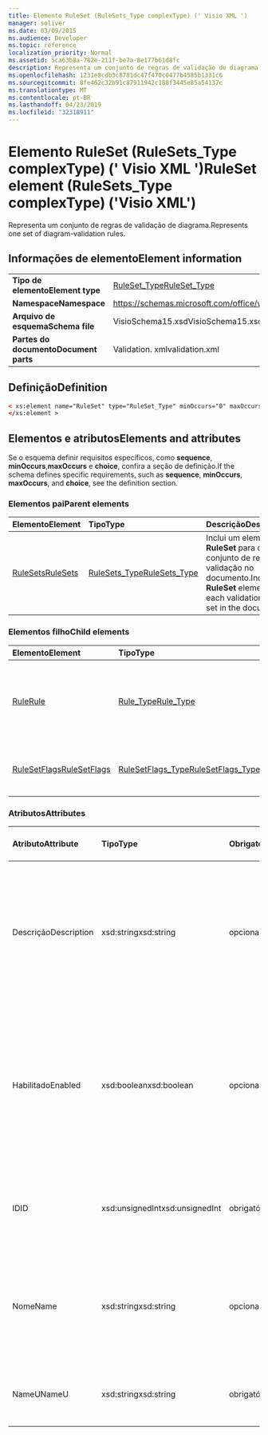 ```yaml
---
title: Elemento RuleSet (RuleSets_Type complexType) (' Visio XML ')
manager: soliver
ms.date: 03/09/2015
ms.audience: Developer
ms.topic: reference
localization_priority: Normal
ms.assetid: 5ca63b8a-782e-211f-be7a-8e177b61d8fc
description: Representa um conjunto de regras de validação de diagrama.
ms.openlocfilehash: 1231e8cdb3c8781dc47f470c0477b4585b1331c6
ms.sourcegitcommit: 8fe462c32b91c87911942c188f3445e85a54137c
ms.translationtype: MT
ms.contentlocale: pt-BR
ms.lasthandoff: 04/23/2019
ms.locfileid: "32318911"
---
```

# <a name="ruleset-element-rulesetstype-complextype-visio-xml"></a><span data-ttu-id="ed27b-103">Elemento RuleSet (RuleSets_Type complexType) (' Visio XML ')</span><span class="sxs-lookup"><span data-stu-id="ed27b-103">RuleSet element (RuleSets_Type complexType) ('Visio XML')</span></span>

<span data-ttu-id="ed27b-104">Representa um conjunto de regras de validação de diagrama.</span><span class="sxs-lookup"><span data-stu-id="ed27b-104">Represents one set of diagram-validation rules.</span></span>
  
## <a name="element-information"></a><span data-ttu-id="ed27b-105">Informações de elemento</span><span class="sxs-lookup"><span data-stu-id="ed27b-105">Element information</span></span>

|||
|:-----|:-----|
|<span data-ttu-id="ed27b-106">**Tipo de elemento**</span><span class="sxs-lookup"><span data-stu-id="ed27b-106">**Element type**</span></span> <br/> |[<span data-ttu-id="ed27b-107">RuleSet_Type</span><span class="sxs-lookup"><span data-stu-id="ed27b-107">RuleSet_Type</span></span>](ruleset_type-complextypevisio-xml.md) <br/> |
|<span data-ttu-id="ed27b-108">**Namespace**</span><span class="sxs-lookup"><span data-stu-id="ed27b-108">**Namespace**</span></span> <br/> |https://schemas.microsoft.com/office/visio/2012/main  <br/> |
|<span data-ttu-id="ed27b-109">**Arquivo de esquema**</span><span class="sxs-lookup"><span data-stu-id="ed27b-109">**Schema file**</span></span> <br/> |<span data-ttu-id="ed27b-110">VisioSchema15.xsd</span><span class="sxs-lookup"><span data-stu-id="ed27b-110">VisioSchema15.xsd</span></span>  <br/> |
|<span data-ttu-id="ed27b-111">**Partes do documento**</span><span class="sxs-lookup"><span data-stu-id="ed27b-111">**Document parts**</span></span> <br/> |<span data-ttu-id="ed27b-112">Validation. xml</span><span class="sxs-lookup"><span data-stu-id="ed27b-112">validation.xml</span></span>  <br/> |
   
## <a name="definition"></a><span data-ttu-id="ed27b-113">Definição</span><span class="sxs-lookup"><span data-stu-id="ed27b-113">Definition</span></span>

```XML
< xs:element name="RuleSet" type="RuleSet_Type" minOccurs="0" maxOccurs="unbounded" >
</xs:element >
```

## <a name="elements-and-attributes"></a><span data-ttu-id="ed27b-114">Elementos e atributos</span><span class="sxs-lookup"><span data-stu-id="ed27b-114">Elements and attributes</span></span>

<span data-ttu-id="ed27b-115">Se o esquema definir requisitos específicos, como **sequence**, **minOccurs**,**maxOccurs** e **choice**, confira a seção de definição.</span><span class="sxs-lookup"><span data-stu-id="ed27b-115">If the schema defines specific requirements, such as **sequence**, **minOccurs**, **maxOccurs**, and **choice**, see the definition section.</span></span> 
  
### <a name="parent-elements"></a><span data-ttu-id="ed27b-116">Elementos pai</span><span class="sxs-lookup"><span data-stu-id="ed27b-116">Parent elements</span></span>

|<span data-ttu-id="ed27b-117">**Elemento**</span><span class="sxs-lookup"><span data-stu-id="ed27b-117">**Element**</span></span>|<span data-ttu-id="ed27b-118">**Tipo**</span><span class="sxs-lookup"><span data-stu-id="ed27b-118">**Type**</span></span>|<span data-ttu-id="ed27b-119">**Descrição**</span><span class="sxs-lookup"><span data-stu-id="ed27b-119">**Description**</span></span>|
|:-----|:-----|:-----|
|[<span data-ttu-id="ed27b-120">RuleSets</span><span class="sxs-lookup"><span data-stu-id="ed27b-120">RuleSets</span></span>](rulesets-element-validation_type-complextypevisio-xml.md) <br/> |[<span data-ttu-id="ed27b-121">RuleSets_Type</span><span class="sxs-lookup"><span data-stu-id="ed27b-121">RuleSets_Type</span></span>](rulesets_type-complextypevisio-xml.md) <br/> |<span data-ttu-id="ed27b-122">Inclui um elemento **RuleSet** para cada conjunto de regras de validação no documento.</span><span class="sxs-lookup"><span data-stu-id="ed27b-122">Includes a **RuleSet** element for each validation rule set in the document.</span></span>  <br/> |
   
### <a name="child-elements"></a><span data-ttu-id="ed27b-123">Elementos filho</span><span class="sxs-lookup"><span data-stu-id="ed27b-123">Child elements</span></span>

|<span data-ttu-id="ed27b-124">**Elemento**</span><span class="sxs-lookup"><span data-stu-id="ed27b-124">**Element**</span></span>|<span data-ttu-id="ed27b-125">**Tipo**</span><span class="sxs-lookup"><span data-stu-id="ed27b-125">**Type**</span></span>|<span data-ttu-id="ed27b-126">**Descrição**</span><span class="sxs-lookup"><span data-stu-id="ed27b-126">**Description**</span></span>|
|:-----|:-----|:-----|
|[<span data-ttu-id="ed27b-127">Rule</span><span class="sxs-lookup"><span data-stu-id="ed27b-127">Rule</span></span>](rule-element-ruleset_type-complextypevisio-xml.md) <br/> |[<span data-ttu-id="ed27b-128">Rule_Type</span><span class="sxs-lookup"><span data-stu-id="ed27b-128">Rule_Type</span></span>](rule_type-complextypevisio-xml.md) <br/> |<span data-ttu-id="ed27b-129">Representa uma regra de validação única em um conjunto de regras de validação de diagrama.</span><span class="sxs-lookup"><span data-stu-id="ed27b-129">Represents a single validation rule in a diagram validation rule set.</span></span>  <br/> |
|[<span data-ttu-id="ed27b-130">RuleSetFlags</span><span class="sxs-lookup"><span data-stu-id="ed27b-130">RuleSetFlags</span></span>](rulesetflags-element-ruleset_type-complextypevisio-xml.md) <br/> |[<span data-ttu-id="ed27b-131">RuleSetFlags_Type</span><span class="sxs-lookup"><span data-stu-id="ed27b-131">RuleSetFlags_Type</span></span>](rulesetflags_type-complextypevisio-xml.md) <br/> |<span data-ttu-id="ed27b-132">Especifica as propriedades do conjunto de regras.</span><span class="sxs-lookup"><span data-stu-id="ed27b-132">Specifies rule-set properties.</span></span>  <br/> |
   
### <a name="attributes"></a><span data-ttu-id="ed27b-133">Atributos</span><span class="sxs-lookup"><span data-stu-id="ed27b-133">Attributes</span></span>

|<span data-ttu-id="ed27b-134">**Atributo**</span><span class="sxs-lookup"><span data-stu-id="ed27b-134">**Attribute**</span></span>|<span data-ttu-id="ed27b-135">**Tipo**</span><span class="sxs-lookup"><span data-stu-id="ed27b-135">**Type**</span></span>|<span data-ttu-id="ed27b-136">**Obrigatório**</span><span class="sxs-lookup"><span data-stu-id="ed27b-136">**Required**</span></span>|<span data-ttu-id="ed27b-137">**Descrição**</span><span class="sxs-lookup"><span data-stu-id="ed27b-137">**Description**</span></span>|<span data-ttu-id="ed27b-138">**Valores possíveis**</span><span class="sxs-lookup"><span data-stu-id="ed27b-138">**Possible values**</span></span>|
|:-----|:-----|:-----|:-----|:-----|
|<span data-ttu-id="ed27b-139">Descrição</span><span class="sxs-lookup"><span data-stu-id="ed27b-139">Description</span></span>  <br/> |<span data-ttu-id="ed27b-140">xsd:string</span><span class="sxs-lookup"><span data-stu-id="ed27b-140">xsd:string</span></span>  <br/> |<span data-ttu-id="ed27b-141">opcional</span><span class="sxs-lookup"><span data-stu-id="ed27b-141">optional</span></span>  <br/> |<span data-ttu-id="ed27b-142">Especifica a descrição que aparece na interface do usuário para o conjunto de regras de validação.</span><span class="sxs-lookup"><span data-stu-id="ed27b-142">Specifies the description that appears in the user interface for the validation rule set.</span></span> <span data-ttu-id="ed27b-143">O padrão é uma cadeia de caracteres vazia.</span><span class="sxs-lookup"><span data-stu-id="ed27b-143">Default is an empty string.</span></span>  <br/> |<span data-ttu-id="ed27b-144">Valores do tipo xsd:string.</span><span class="sxs-lookup"><span data-stu-id="ed27b-144">Values of the xsd:string type.</span></span>  <br/> |
|<span data-ttu-id="ed27b-145">Habilitado</span><span class="sxs-lookup"><span data-stu-id="ed27b-145">Enabled</span></span>  <br/> |<span data-ttu-id="ed27b-146">xsd:boolean</span><span class="sxs-lookup"><span data-stu-id="ed27b-146">xsd:boolean</span></span>  <br/> |<span data-ttu-id="ed27b-147">opcional</span><span class="sxs-lookup"><span data-stu-id="ed27b-147">optional</span></span>  <br/> |<span data-ttu-id="ed27b-148">Especifica se as regras no conjunto de regras de validação especificado são verificadas quando a validação é disparada para o documento atual.</span><span class="sxs-lookup"><span data-stu-id="ed27b-148">Specifies whether the rules in the specified validation rule set are checked when validation is triggered for the current document.</span></span> <span data-ttu-id="ed27b-149">O padrão é True.</span><span class="sxs-lookup"><span data-stu-id="ed27b-149">Default is True.</span></span>  <br/> |<span data-ttu-id="ed27b-150">Valores do tipo xsd:boolean.</span><span class="sxs-lookup"><span data-stu-id="ed27b-150">Values of the xsd:boolean type.</span></span>  <br/> |
|<span data-ttu-id="ed27b-151">ID</span><span class="sxs-lookup"><span data-stu-id="ed27b-151">ID</span></span>  <br/> |<span data-ttu-id="ed27b-152">xsd:unsignedInt</span><span class="sxs-lookup"><span data-stu-id="ed27b-152">xsd:unsignedInt</span></span>  <br/> |<span data-ttu-id="ed27b-153">obrigatório</span><span class="sxs-lookup"><span data-stu-id="ed27b-153">required</span></span>  <br/> |<span data-ttu-id="ed27b-154">Especifica o identificador exclusivo do conjunto de regras de validação.</span><span class="sxs-lookup"><span data-stu-id="ed27b-154">Specifies the unique identifier of the validation rule set.</span></span>  <br/> |<span data-ttu-id="ed27b-155">Valores do tipo xsd:unsignedInt.</span><span class="sxs-lookup"><span data-stu-id="ed27b-155">Values of the xsd:unsignedInt type.</span></span>  <br/> |
|<span data-ttu-id="ed27b-156">Nome</span><span class="sxs-lookup"><span data-stu-id="ed27b-156">Name</span></span>  <br/> |<span data-ttu-id="ed27b-157">xsd:string</span><span class="sxs-lookup"><span data-stu-id="ed27b-157">xsd:string</span></span>  <br/> |<span data-ttu-id="ed27b-158">opcional</span><span class="sxs-lookup"><span data-stu-id="ed27b-158">optional</span></span>  <br/> |<span data-ttu-id="ed27b-159">Especifica o nome local do conjunto de regras de validação.</span><span class="sxs-lookup"><span data-stu-id="ed27b-159">Specifies the local name of the validation rule set.</span></span> <span data-ttu-id="ed27b-160">O padrão é o valor do atributo nameu.</span><span class="sxs-lookup"><span data-stu-id="ed27b-160">Defaults to NameU attribute value.</span></span>  <br/> |<span data-ttu-id="ed27b-161">Valores do tipo xsd:string.</span><span class="sxs-lookup"><span data-stu-id="ed27b-161">Values of the xsd:string type.</span></span>  <br/> |
|<span data-ttu-id="ed27b-162">NameU</span><span class="sxs-lookup"><span data-stu-id="ed27b-162">NameU</span></span>  <br/> |<span data-ttu-id="ed27b-163">xsd:string</span><span class="sxs-lookup"><span data-stu-id="ed27b-163">xsd:string</span></span>  <br/> |<span data-ttu-id="ed27b-164">obrigatório</span><span class="sxs-lookup"><span data-stu-id="ed27b-164">required</span></span>  <br/> |<span data-ttu-id="ed27b-165">Especifica o nome universal do conjunto de regras de validação.</span><span class="sxs-lookup"><span data-stu-id="ed27b-165">Specifies the universal name of the validation rule set.</span></span>  <br/> |<span data-ttu-id="ed27b-166">Valores do tipo xsd:string.</span><span class="sxs-lookup"><span data-stu-id="ed27b-166">Values of the xsd:string type.</span></span>  <br/> |
   

